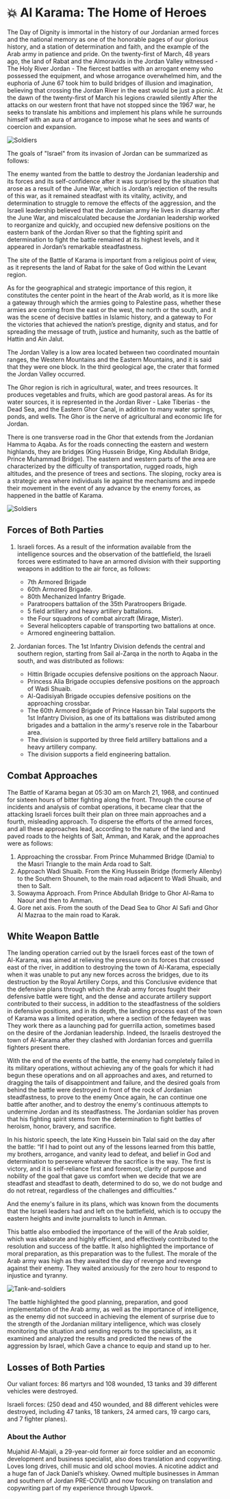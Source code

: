 # 💥 Al Karama: The Home of Heroes

The Day of Dignity is immortal in the history of our Jordanian armed forces and the national memory as one of the honorable pages of our glorious history, and a station of determination and faith, and the example of the Arab army in patience and pride. On the twenty-first of March, 48 years ago, the land of Rabat and the Almoravids in the Jordan Valley witnessed - The Holy River Jordan - The fiercest battles with an arrogant enemy who possessed the equipment, and whose arrogance overwhelmed him, and the euphoria of June 67 took him to build bridges of illusion and imagination, believing that crossing the Jordan River in the east would be just a picnic. At the dawn of the twenty-first of March his legions crawled silently After the attacks on our western front that have not stopped since the 1967 war, he seeks to translate his ambitions and implement his plans while he surrounds himself with an aura of arrogance to impose what he sees and wants of coercion and expansion.

![Soldiers](_static/images/karama/image1.jpg)

The goals of "Israel" from its invasion of Jordan can be summarized as follows:

The enemy wanted from the battle to destroy the Jordanian leadership and its forces and its self-confidence after it was surprised by the situation that arose as a result of the June War, which is Jordan’s rejection of the results of this war, as it remained steadfast with its vitality, activity, and determination to struggle to remove the effects of the aggression, and the Israeli leadership believed that the Jordanian army He lives in disarray after the June War, and miscalculated because the Jordanian leadership worked to reorganize and quickly, and occupied new defensive positions on the eastern bank of the Jordan River so that the fighting spirit and determination to fight the battle remained at its highest levels, and it appeared in Jordan’s remarkable steadfastness.

The site of the Battle of Karama is important from a religious point of view, as it represents the land of Rabat for the sake of God within the Levant region.

As for the geographical and strategic importance of this region, it constitutes the center point in the heart of the Arab world, as it is more like a gateway through which the armies going to Palestine pass, whether these armies are coming from the east or the west, the north or the south, and it was the scene of decisive battles in Islamic history, and a gateway to For the victories that achieved the nation’s prestige, dignity and status, and for spreading the message of truth, justice and humanity, such as the battle of Hattin and Ain Jalut.

The Jordan Valley is a low area located between two coordinated mountain ranges, the Western Mountains and the Eastern Mountains, and it is said that they were one block. In the third geological age, the crater that formed the Jordan Valley occurred.

The Ghor region is rich in agricultural, water, and trees resources. It produces vegetables and fruits, which are good pastoral areas. As for its water sources, it is represented in the Jordan River - Lake Tiberias - the Dead Sea, and the Eastern Ghor Canal, in addition to many water springs, ponds, and wells. The Ghor is the nerve of agricultural and economic life for Jordan.

There is one transverse road in the Ghor that extends from the Jordanian Hamma to Aqaba. As for the roads connecting the eastern and western highlands, they are bridges (King Hussein Bridge, King Abdullah Bridge, Prince Muhammad Bridge). The eastern and western parts of the area are characterized by the difficulty of transportation, rugged roads, high altitudes, and the presence of trees and sections. The sloping, rocky area is a strategic area where individuals lie against the mechanisms and impede their movement in the event of any advance by the enemy forces, as happened in the battle of Karama.

![Soldiers](_static/images/karama/image2.jpg)

## Forces of Both Parties

1. Israeli forces. As a result of the information available from the intelligence sources and the observation of the battlefield, the Israeli forces were estimated to have an armored division with their supporting weapons in addition to the air force, as follows:

   * 7th Armored Brigade
   * 60th Armored Brigade.
   * 80th Mechanized Infantry Brigade.
   * Paratroopers battalion of the 35th Paratroopers Brigade.
   * 5 field artillery and heavy artillery battalions.
   * the Four squadrons of combat aircraft (Mirage, Mister).
   * Several helicopters capable of transporting two battalions at once.
   * Armored engineering battalion.

2. Jordanian forces. The 1st Infantry Division defends the central and southern region, starting from Sail al-Zarqa in the north to Aqaba in the south, and was distributed as follows:

   * Hittin Brigade occupies defensive positions on the approach Naour.
   * Princess Alia Brigade occupies defensive positions on the approach of Wadi Shuaib.
   * Al-Qadisiyah Brigade occupies defensive positions on the approaching crossbar.
   * The 60th Armored Brigade of Prince Hassan bin Talal supports the 1st Infantry Division, as one of its battalions was distributed among brigades and a battalion in the army's reserve role in the Tabarbour area.
   * The division is supported by three field artillery battalions and a heavy artillery company.
   * The division supports a field engineering battalion.

## Combat Approaches

The Battle of Karama began at 05:30 am on March 21, 1968, and continued for sixteen hours of bitter fighting along the front. Through the course of incidents and analysis of combat operations, it became clear that the attacking Israeli forces built their plan on three main approaches and a fourth, misleading approach. To disperse the efforts of the armed forces, and all these approaches lead, according to the nature of the land and paved roads to the heights of Salt, Amman, and Karak, and the approaches were as follows:

1. Approaching the crossbar. From Prince Muhammed Bridge (Damia) to the Masri Triangle to the main Arda road to Salt.
2. Approach Wadi Shuaib. From the King Hussein Bridge (formerly Allenby) to the Southern Shouneh, to the main road adjacent to Wadi Shuaib, and then to Salt.
3. Sowayma Approach. From Prince Abdullah Bridge to Ghor Al-Rama to Naour and then to Amman.
4. Gore net axis. From the south of the Dead Sea to Ghor Al Safi and Ghor Al Mazraa to the main road to Karak.

## White Weapon Battle

The landing operation carried out by the Israeli forces east of the town of Al-Karama, was aimed at relieving the pressure on its forces that crossed east of the river, in addition to destroying the town of Al-Karama, especially when it was unable to put any new forces across the bridges, due to its destruction by the Royal Artillery Corps, and this Conclusive evidence that the defensive plans through which the Arab army forces fought their defensive battle were tight, and the dense and accurate artillery support contributed to their success, in addition to the steadfastness of the soldiers in defensive positions, and in its depth, the landing process east of the town of Karama was a limited operation, where a section of the fedayeen was They work there as a launching pad for guerrilla action, sometimes based on the desire of the Jordanian leadership. Indeed, the Israelis destroyed the town of Al-Karama after they clashed with Jordanian forces and guerrilla fighters present there.

With the end of the events of the battle, the enemy had completely failed in its military operations, without achieving any of the goals for which it had begun these operations and on all approaches and axes, and returned to dragging the tails of disappointment and failure, and the desired goals from behind the battle were destroyed in front of the rock of Jordanian steadfastness, to prove to the enemy Once again, he can continue one battle after another, and to destroy the enemy's continuous attempts to undermine Jordan and its steadfastness. The Jordanian soldier has proven that his fighting spirit stems from the determination to fight battles of heroism, honor, bravery, and sacrifice.

In his historic speech, the late King Hussein bin Talal said on the day after the battle: “If I had to point out any of the lessons learned from this battle, my brothers, arrogance, and vanity lead to defeat, and belief in God and determination to persevere whatever the sacrifice is the way. The first is victory, and it is self-reliance first and foremost, clarity of purpose and nobility of the goal that gave us comfort when we decide that we are steadfast and steadfast to death, determined to do so, we do not budge and do not retreat, regardless of the challenges and difficulties.”

And the enemy's failure in its plans, which was known from the documents that the Israeli leaders had and left on the battlefield, which is to occupy the eastern heights and invite journalists to lunch in Amman.

This battle also embodied the importance of the will of the Arab soldier, which was elaborate and highly efficient, and effectively contributed to the resolution and success of the battle. It also highlighted the importance of moral preparation, as this preparation was to the fullest. The morale of the Arab army was high as they awaited the day of revenge and revenge against their enemy. They waited anxiously for the zero hour to respond to injustice and tyranny.

![Tank-and-soldiers](_static/images/karama/image3.jpg)

The battle highlighted the good planning, preparation, and good implementation of the Arab army, as well as the importance of intelligence, as the enemy did not succeed in achieving the element of surprise due to the strength of the Jordanian military intelligence, which was closely monitoring the situation and sending reports to the specialists, as it examined and analyzed the results and predicted the news of the aggression by Israel, which Gave a chance to equip and stand up to her.

## Losses of Both Parties

Our valiant forces: 86 martyrs and 108 wounded, 13 tanks and 39 different vehicles were destroyed.

Israeli forces: (250 dead and 450 wounded, and 88 different vehicles were destroyed, including 47 tanks, 18 tankers, 24 armed cars, 19 cargo cars, and 7 fighter planes).

### About the Author

Mujahid Al-Majali, a 29-year-old former air force soldier and an economic development and business specialist, also does translation and copywriting. Loves long drives, chill music and old school movies. A nicotine addict and a huge fan of Jack Daniel’s whiskey. Owned multiple businesses in Amman and southern of Jordan PRE-COVID and now focusing on translation and copywriting part of my experience through Upwork.

